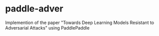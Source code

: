 # paddle-adver
Implemention of the paper "Towards Deep Learning Models Resistant to Adversarial Attacks" using PaddlePaddle
